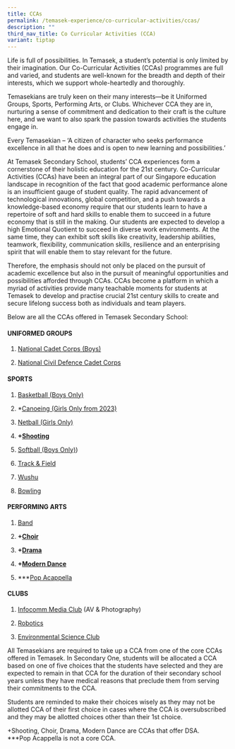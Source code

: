 ```yaml
---
title: CCAs
permalink: /temasek-experience/co-curricular-activities/ccas/
description: ""
third_nav_title: Co Curricular Activities (CCA)
variant: tiptap
---
```

<p>Life is full of possibilities. In Temasek, a student’s potential is only
limited by their imagination. Our Co-Curricular Activities (CCAs) programmes
are full and varied, and students are well-known for the breadth and depth
of their interests, which we support whole-heartedly and thoroughly.</p>
<p>Temasekians are truly keen on their many interests—be it Uniformed Groups,
Sports, Performing Arts, or Clubs. Whichever CCA they are in, nurturing
a sense of commitment and dedication to their craft is the culture here,
and we want to also spark the passion towards activities the students engage
in.</p>
<p>Every Temasekian – ‘A citizen of character who seeks performance excellence
in all that he does and is open to new learning and possibilities.’</p>
<p>At Temasek Secondary School, students’ CCA experiences form a cornerstone
of their holistic education for the 21st century. Co-Curricular Activities
(CCAs) have been an integral part of our Singapore education landscape
in recognition of the fact that good academic performance alone is an insufficient
gauge of student quality. The rapid advancement of technological innovations,
global competition, and a push towards a knowledge-based economy require
that our students learn to have a repertoire of soft and hard skills to
enable them to succeed in a future economy that is still in the making.
Our students are expected to develop a high Emotional Quotient to succeed
in diverse work environments. At the same time, they can exhibit soft skills
like creativity, leadership abilities, teamwork, flexibility, communication
skills, resilience and an enterprising spirit that will enable them to
stay relevant for the future.</p>
<p>Therefore, the emphasis should not only be placed on the pursuit of academic
excellence but also in the pursuit of meaningful opportunities and possibilities
afforded through CCAs. CCAs become a platform in which a myriad of activities
provide many teachable moments for students at Temasek to develop and practise
crucial 21st century skills to create and secure lifelong success both
as individuals and team players.</p>
<p>Below are all the CCAs offered in Temasek Secondary School:</p>
<h4><strong>UNIFORMED GROUPS</strong></h4>
<ol data-tight="true" class="tight">
<li>
<p><a href="/curriculum/co-curricular-activities/ncc-boys/" rel="noopener noreferrer nofollow" target="_blank">National Cadet Corps (Boys)</a>
</p>
</li>
<li>
<p><a href="/curriculum/co-curricular-activities/ncdcc/" rel="noopener noreferrer nofollow" target="_blank">National Civil Defence Cadet Corps</a>
</p>
</li>
</ol>
<h4>SPORTS</h4>
<ol data-tight="true" class="tight">
<li>
<p><a href="/curriculum/co-curricular-activities/basketball-boys/" rel="noopener noreferrer nofollow" target="_blank">Basketball (Boys Only)</a>
</p>
</li>
<li>
<p>*<a href="/curriculum/co-curricular-activities/canoeing-girls/" rel="noopener noreferrer nofollow" target="_blank">Canoeing (Girls Only from 2023)</a>
</p>
</li>
<li>
<p><a href="/curriculum/co-curricular-activities/netball-girls/" rel="noopener noreferrer nofollow" target="_blank">Netball (Girls Only)</a>
</p>
</li>
<li>
<p><strong>+<a href="/curriculum/co-curricular-activities/shooting/" rel="noopener noreferrer nofollow" target="_blank">Shooting</a></strong>
</p>
</li>
<li>
<p><a href="/curriculum/co-curricular-activities/softball-boys/" rel="noopener noreferrer nofollow" target="_blank">Softball (Boys Only)</a>)</p>
</li>
<li>
<p><a href="/curriculum/co-curricular-activities/track-n-field/" rel="noopener noreferrer nofollow" target="_blank">Track &amp; Field</a>
</p>
</li>
<li>
<p><a href="/curriculum/co-curricular-activities/wushu/" rel="noopener noreferrer nofollow" target="_blank">Wushu</a>
</p>
</li>
<li>
<p><a href="/curriculum/co-curricular-activities/bowling/" rel="noopener noreferrer nofollow" target="_blank">Bowling</a>
</p>
</li>
</ol>
<h4>PERFORMING ARTS</h4>
<ol data-tight="true" class="tight">
<li>
<p><a href="/curriculum/co-curricular-activities/band/" rel="noopener noreferrer nofollow" target="_blank">Band</a>
</p>
</li>
<li>
<p><strong>+<a href="/curriculum/co-curricular-activities/choir" rel="noopener noreferrer nofollow" target="_blank">Choir</a></strong>
</p>
</li>
<li>
<p><strong>+<a href="/curriculum/co-curricular-activities/drama" rel="noopener noreferrer nofollow" target="_blank">Drama</a></strong>
</p>
</li>
<li>
<p><strong>+<a href="/curriculum/co-curricular-activities/dance" rel="noopener noreferrer nofollow" target="_blank">Modern Dance</a></strong>
</p>
</li>
<li>
<p>***<a href="/curriculum/co-curricular-activities/pop-acappella/" rel="noopener noreferrer nofollow" target="_blank">Pop Acappella</a>
</p>
</li>
</ol>
<h4><strong>CLUBS</strong></h4>
<ol data-tight="true" class="tight">
<li>
<p><a href="/curriculum/co-curricular-activities/infocomm-media-club" rel="noopener noreferrer nofollow" target="_blank">Infocomm Media Club</a> (AV
&amp; Photography)</p>
</li>
<li>
<p><a href="/curriculum/co-curricular-activities/robotics-club/" rel="noopener noreferrer nofollow" target="_blank">Robotics</a>
</p>
</li>
<li>
<p><a href="/curriculum/co-curricular-activities/environmental-science-club/" rel="noopener noreferrer nofollow" target="_blank">Environmental Science Club</a>
</p>
</li>
</ol>
<p>All Temasekians are required to take up a CCA from one of the core CCAs
offered in Temasek. In Secondary One, students will be allocated a CCA
based on one of five choices that the students have selected and they are
expected to remain in that CCA for the duration of their secondary school
years unless they have medical reasons that preclude them from serving
their commitments to the CCA.</p>
<p>Students are reminded to make their choices wisely as they may not be
allotted CCA of their first choice in cases where the CCA is oversubscribed
and they may be allotted choices other than their 1st choice.</p>
<p>+Shooting, Choir, Drama, Modern Dance are CCAs that offer DSA.
<br>***Pop Acappella is not a core CCA.</p>